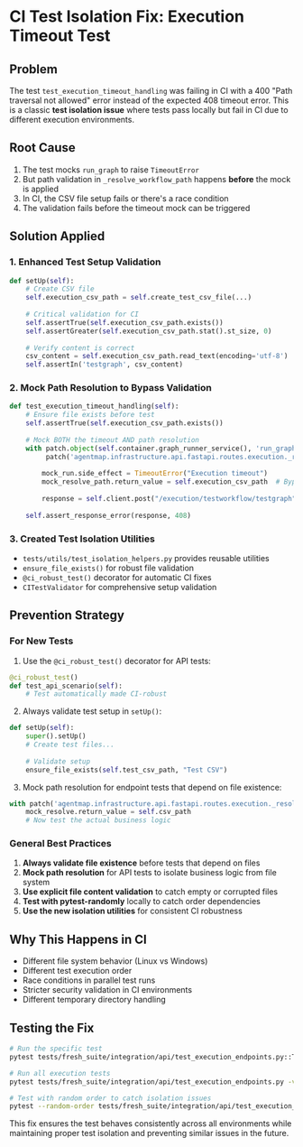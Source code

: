 ---
---

# CI Test Isolation Fix: Execution Timeout Test

## Problem
The test `test_execution_timeout_handling` was failing in CI with a 400 "Path traversal not allowed" error instead of the expected 408 timeout error. This is a classic **test isolation issue** where tests pass locally but fail in CI due to different execution environments.

## Root Cause
1. The test mocks `run_graph` to raise `TimeoutError`
2. But path validation in `_resolve_workflow_path` happens **before** the mock is applied
3. In CI, the CSV file setup fails or there's a race condition
4. The validation fails before the timeout mock can be triggered

## Solution Applied

### 1. Enhanced Test Setup Validation
```python
def setUp(self):
    # Create CSV file
    self.execution_csv_path = self.create_test_csv_file(...)
    
    # Critical validation for CI
    self.assertTrue(self.execution_csv_path.exists())
    self.assertGreater(self.execution_csv_path.stat().st_size, 0)
    
    # Verify content is correct
    csv_content = self.execution_csv_path.read_text(encoding='utf-8')
    self.assertIn('testgraph', csv_content)
```

### 2. Mock Path Resolution to Bypass Validation
```python
def test_execution_timeout_handling(self):
    # Ensure file exists before test
    self.assertTrue(self.execution_csv_path.exists())
    
    # Mock BOTH the timeout AND path resolution
    with patch.object(self.container.graph_runner_service(), 'run_graph') as mock_run, \
         patch('agentmap.infrastructure.api.fastapi.routes.execution._resolve_workflow_path') as mock_resolve_path:
        
        mock_run.side_effect = TimeoutError("Execution timeout")
        mock_resolve_path.return_value = self.execution_csv_path  # Bypass file checks
        
        response = self.client.post("/execution/testworkflow/testgraph", json=request_data)
    
    self.assert_response_error(response, 408)
```

### 3. Created Test Isolation Utilities
- `tests/utils/test_isolation_helpers.py` provides reusable utilities
- `ensure_file_exists()` for robust file validation
- `@ci_robust_test()` decorator for automatic CI fixes
- `CITestValidator` for comprehensive setup validation

## Prevention Strategy

### For New Tests
1. Use the `@ci_robust_test()` decorator for API tests:
```python
@ci_robust_test()
def test_api_scenario(self):
    # Test automatically made CI-robust
```

2. Always validate test setup in `setUp()`:
```python
def setUp(self):
    super().setUp()
    # Create test files...
    
    # Validate setup
    ensure_file_exists(self.test_csv_path, "Test CSV")
```

3. Mock path resolution for endpoint tests that depend on file existence:
```python
with patch('agentmap.infrastructure.api.fastapi.routes.execution._resolve_workflow_path') as mock_resolve:
    mock_resolve.return_value = self.csv_path
    # Now test the actual business logic
```

### General Best Practices
1. **Always validate file existence** before tests that depend on files
2. **Mock path resolution** for API tests to isolate business logic from file system
3. **Use explicit file content validation** to catch empty or corrupted files
4. **Test with pytest-randomly** locally to catch order dependencies
5. **Use the new isolation utilities** for consistent CI robustness

## Why This Happens in CI
- Different file system behavior (Linux vs Windows)
- Different test execution order
- Race conditions in parallel test runs
- Stricter security validation in CI environments
- Different temporary directory handling

## Testing the Fix
```bash
# Run the specific test
pytest tests/fresh_suite/integration/api/test_execution_endpoints.py::TestExecutionEndpoints::test_execution_timeout_handling -v

# Run all execution tests
pytest tests/fresh_suite/integration/api/test_execution_endpoints.py -v

# Test with random order to catch isolation issues
pytest --random-order tests/fresh_suite/integration/api/test_execution_endpoints.py
```

This fix ensures the test behaves consistently across all environments while maintaining proper test isolation and preventing similar issues in the future.
